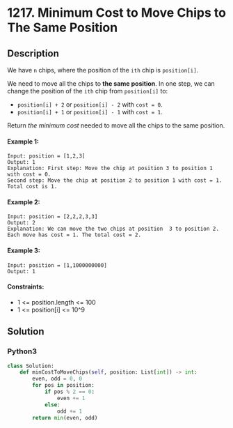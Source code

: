 # 1217. Minimum Cost to Move Chips to The Same Position


## Description
We have `n` chips, where the position of the `ith` chip is `position[i]`.

We need to move all the chips to **the same position**. In one step, we can change the position of the `ith` chip from `position[i]` to:

-   `position[i] + 2` or `position[i] - 2` with `cost = 0`.
-   `position[i] + 1` or `position[i] - 1` with `cost = 1`.

Return *the minimum cost* needed to move all the chips to the same position.

#### Example 1:
```
Input: position = [1,2,3]
Output: 1
Explanation: First step: Move the chip at position 3 to position 1 with cost = 0.
Second step: Move the chip at position 2 to position 1 with cost = 1.
Total cost is 1.
```

#### Example 2:
```
Input: position = [2,2,2,3,3]
Output: 2
Explanation: We can move the two chips at position  3 to position 2. Each move has cost = 1. The total cost = 2.
```

#### Example 3:
```
Input: position = [1,1000000000]
Output: 1
```

#### Constraints:
- 1 <= position.length <= 100
- 1 <= position[i] <= 10^9


## Solution

### Python3
```python
class Solution:
    def minCostToMoveChips(self, position: List[int]) -> int:
        even, odd = 0, 0
        for pos in position:
            if pos % 2 == 0:
                even += 1
            else:
                odd += 1
        return min(even, odd)
```

